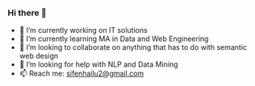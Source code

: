 ### Hi there 👋

- 🔭 I’m currently working on IT solutions
- 🌱 I’m currently learning MA in Data and Web Engineering
- 👯 I’m looking to collaborate on anything that has to do with semantic web design
- 🤔 I’m looking for help with NLP and Data Mining
- 📫 Reach me: sifenhailu2@gmail.com
